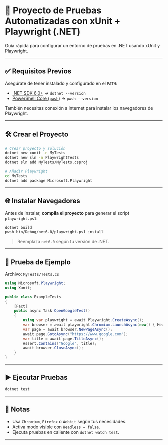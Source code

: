 # 🧪 Proyecto de Pruebas Automatizadas con xUnit + Playwright (.NET)

Guía rápida para configurar un entorno de pruebas en .NET usando xUnit y Playwright.

---

## ✅ Requisitos Previos

Asegúrate de tener instalado y configurado en el `PATH`:

- [.NET SDK 6.0+](https://dotnet.microsoft.com/download) → `dotnet --version`
- [PowerShell Core (`pwsh`)](https://learn.microsoft.com/powershell/) → `pwsh --version`

También necesitas conexión a internet para instalar los navegadores de Playwright.

---

## 🛠️ Crear el Proyecto

```bash
# Crear proyecto y solución
dotnet new xunit -n MyTests
dotnet new sln -n PlaywrightTests
dotnet sln add MyTests/MyTests.csproj

# Añadir Playwright
cd MyTests
dotnet add package Microsoft.Playwright
```

---

## 🌐 Instalar Navegadores

Antes de instalar, **compila el proyecto** para generar el script `playwright.ps1`:

```bash
dotnet build
pwsh bin/Debug/net6.0/playwright.ps1 install
```

> Reemplaza `net6.0` según tu versión de .NET.

---

## 🧪 Prueba de Ejemplo

Archivo: `MyTests/Tests.cs`

```csharp
using Microsoft.Playwright;
using Xunit;

public class ExampleTests
{
    [Fact]
    public async Task OpenGoogleTest()
    {
        using var playwright = await Playwright.CreateAsync();
        var browser = await playwright.Chromium.LaunchAsync(new() { Headless = true });
        var page = await browser.NewPageAsync();
        await page.GotoAsync("https://www.google.com");
        var title = await page.TitleAsync();
        Assert.Contains("Google", title);
        await browser.CloseAsync();
    }
}
```

---

## ▶️ Ejecutar Pruebas

```bash
dotnet test
```

---

## 📝 Notas

- Usa `Chromium`, `Firefox` o `Webkit` según tus necesidades.
- Activa modo visible con `Headless = false`.
- Ejecuta pruebas en caliente con `dotnet watch test`.

---
